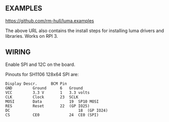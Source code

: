 ## EXAMPLES

https://github.com/rm-hull/luma.examples

The above URL also contains the install steps for installing luma drivers and libraries. Works on RPI 3.

## WIRING

Enable SPI and 12C on the board.

Pinouts for SH1106 128x64 SPI are:

```
Display Descr. 		BCM	Pin
GND 		Ground 		6 	Ground
VCC 		3.3 V 		1 	3.3 volts
CLK 		Clock 		23 	SCLK
MOSI 		Data 			19 	SP10 MOSI
RES 		Reset 		22 	(GP IO25)
DC 								18 	(GP IO24)
CS 			CE0 			24 	CE0 (SPI)
```

